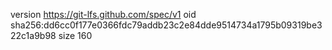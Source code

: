version https://git-lfs.github.com/spec/v1
oid sha256:dd6cc0f177e0366fdc79addb23c2e84dde9514734a1795b09319be322c1a9b98
size 160
